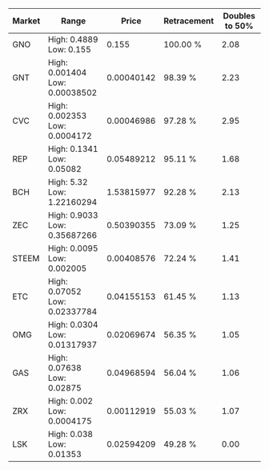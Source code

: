 | Market | Range | Price| Retracement | Doubles to 50% |
| --- | --- | --- | --- | --- |
| GNO | High: 0.4889<br />Low: 0.155 | 0.155 | 100.00 % | 2.08 |
| GNT | High: 0.001404<br />Low: 0.00038502 | 0.00040142 | 98.39 % | 2.23 |
| CVC | High: 0.002353<br />Low: 0.0004172 | 0.00046986 | 97.28 % | 2.95 |
| REP | High: 0.1341<br />Low: 0.05082 | 0.05489212 | 95.11 % | 1.68 |
| BCH | High: 5.32<br />Low: 1.22160294 | 1.53815977 | 92.28 % | 2.13 |
| ZEC | High: 0.9033<br />Low: 0.35687266 | 0.50390355 | 73.09 % | 1.25 |
| STEEM | High: 0.0095<br />Low: 0.002005 | 0.00408576 | 72.24 % | 1.41 |
| ETC | High: 0.07052<br />Low: 0.02337784 | 0.04155153 | 61.45 % | 1.13 |
| OMG | High: 0.0304<br />Low: 0.01317937 | 0.02069674 | 56.35 % | 1.05 |
| GAS | High: 0.07638<br />Low: 0.02875 | 0.04968594 | 56.04 % | 1.06 |
| ZRX | High: 0.002<br />Low: 0.0004175 | 0.00112919 | 55.03 % | 1.07 |
| LSK | High: 0.038<br />Low: 0.01353 | 0.02594209 | 49.28 % | 0.00 |
